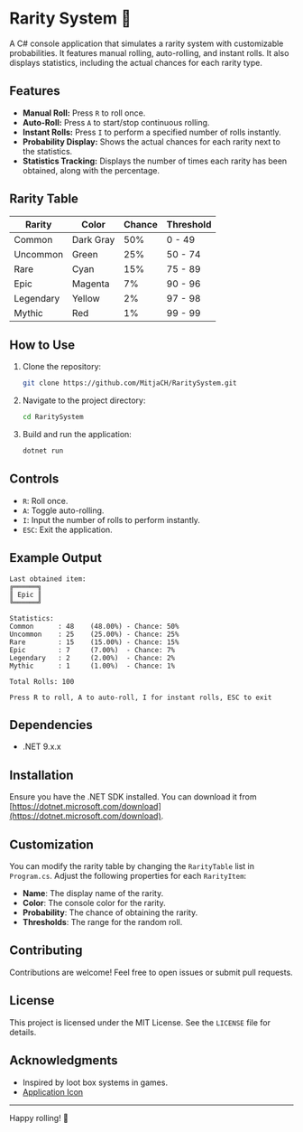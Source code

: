 # Rarity System 🎲

A C# console application that simulates a rarity system with customizable probabilities. It features manual rolling, auto-rolling, and instant rolls. It also displays statistics, including the actual chances for each rarity type.

## Features
- **Manual Roll:** Press `R` to roll once.
- **Auto-Roll:** Press `A` to start/stop continuous rolling.
- **Instant Rolls:** Press `I` to perform a specified number of rolls instantly.
- **Probability Display:** Shows the actual chances for each rarity next to the statistics.
- **Statistics Tracking:** Displays the number of times each rarity has been obtained, along with the percentage.

## Rarity Table
| Rarity    | Color          | Chance | Threshold  |
|-----------|----------------|--------|------------|
| Common    | Dark Gray      | 50%    | 0 - 49     |
| Uncommon  | Green          | 25%    | 50 - 74    |
| Rare      | Cyan           | 15%    | 75 - 89    |
| Epic      | Magenta        | 7%     | 90 - 96    |
| Legendary | Yellow         | 2%     | 97 - 98    |
| Mythic    | Red            | 1%     | 99 - 99    |

## How to Use
1. Clone the repository:
    ```sh
    git clone https://github.com/MitjaCH/RaritySystem.git
    ```
2. Navigate to the project directory:
    ```sh
    cd RaritySystem
    ```
3. Build and run the application:
    ```sh
    dotnet run
    ```

## Controls
- `R`: Roll once.
- `A`: Toggle auto-rolling.
- `I`: Input the number of rolls to perform instantly.
- `ESC`: Exit the application.

## Example Output
```
Last obtained item:
╔══════╗
║ Epic ║
╚══════╝

Statistics:
Common      : 48    (48.00%) - Chance: 50%
Uncommon    : 25    (25.00%) - Chance: 25%
Rare        : 15    (15.00%) - Chance: 15%
Epic        : 7     (7.00%)  - Chance: 7%
Legendary   : 2     (2.00%)  - Chance: 2%
Mythic      : 1     (1.00%)  - Chance: 1%

Total Rolls: 100

Press R to roll, A to auto-roll, I for instant rolls, ESC to exit
```

## Dependencies
- .NET 9.x.x

## Installation
Ensure you have the .NET SDK installed. You can download it from [https://dotnet.microsoft.com/download](https://dotnet.microsoft.com/download).

## Customization
You can modify the rarity table by changing the `RarityTable` list in `Program.cs`. Adjust the following properties for each `RarityItem`:
- **Name**: The display name of the rarity.
- **Color**: The console color for the rarity.
- **Probability**: The chance of obtaining the rarity.
- **Thresholds**: The range for the random roll.

## Contributing
Contributions are welcome! Feel free to open issues or submit pull requests.

## License
This project is licensed under the MIT License. See the `LICENSE` file for details.

## Acknowledgments
- Inspired by loot box systems in games.
- [Application Icon](https://www.flaticon.com/free-icons/dice)

---

Happy rolling! 🎲
